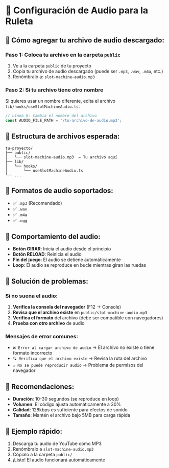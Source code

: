 # 🎵 Configuración de Audio para la Ruleta

## 📁 Cómo agregar tu archivo de audio descargado:

### Paso 1: Coloca tu archivo en la carpeta `public`
1. Ve a la carpeta `public` de tu proyecto
2. Copia tu archivo de audio descargado (puede ser `.mp3`, `.wav`, `.m4a`, etc.)
3. Renómbralo a: `slot-machine-audio.mp3`

### Paso 2: Si tu archivo tiene otro nombre
Si quieres usar un nombre diferente, edita el archivo `lib/hooks/useSlotMachineAudio.ts`:

```typescript
// Línea 8: Cambia el nombre del archivo
const AUDIO_FILE_PATH = '/tu-archivo-de-audio.mp3';
```

## 🎯 Estructura de archivos esperada:
```
tu-proyecto/
├── public/
│   └── slot-machine-audio.mp3  ← Tu archivo aquí
├── lib/
│   └── hooks/
│       └── useSlotMachineAudio.ts
└── ...
```

## 🔧 Formatos de audio soportados:
- ✅ `.mp3` (Recomendado)
- ✅ `.wav`
- ✅ `.m4a`
- ✅ `.ogg`

## 🎰 Comportamiento del audio:
- **Botón GIRAR**: Inicia el audio desde el principio
- **Botón RELOAD**: Reinicia el audio
- **Fin del juego**: El audio se detiene automáticamente
- **Loop**: El audio se reproduce en bucle mientras giran las ruedas

## 🐛 Solución de problemas:

### Si no suena el audio:
1. **Verifica la consola del navegador** (F12 → Console)
2. **Revisa que el archivo existe** en `public/slot-machine-audio.mp3`
3. **Verifica el formato** del archivo (debe ser compatible con navegadores)
4. **Prueba con otro archivo** de audio

### Mensajes de error comunes:
- `❌ Error al cargar archivo de audio` → El archivo no existe o tiene formato incorrecto
- `🔍 Verifica que el archivo existe` → Revisa la ruta del archivo
- `⚠️ No se puede reproducir audio` → Problema de permisos del navegador

## 🎵 Recomendaciones:
- **Duración**: 10-30 segundos (se reproduce en loop)
- **Volumen**: El código ajusta automáticamente a 30%
- **Calidad**: 128kbps es suficiente para efectos de sonido
- **Tamaño**: Mantén el archivo bajo 5MB para carga rápida

## 🚀 Ejemplo rápido:
1. Descarga tu audio de YouTube como MP3
2. Renómbralo a `slot-machine-audio.mp3`
3. Cópialo a la carpeta `public/`
4. ¡Listo! El audio funcionará automáticamente 